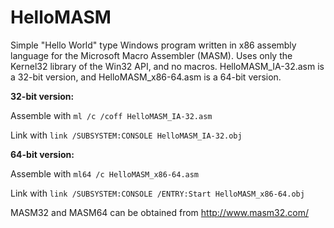 # HelloMASM
Simple "Hello World" type Windows program written in x86 assembly language for the Microsoft Macro Assembler (MASM). Uses only the Kernel32 library of the Win32 API, and no macros. HelloMASM_IA-32.asm is a 32-bit version, and HelloMASM_x86-64.asm is a 64-bit version.

**32-bit version:**

Assemble with `ml /c /coff HelloMASM_IA-32.asm`

Link with `link /SUBSYSTEM:CONSOLE HelloMASM_IA-32.obj`

**64-bit version:**

Assemble with `ml64 /c HelloMASM_x86-64.asm`

Link with `link /SUBSYSTEM:CONSOLE /ENTRY:Start HelloMASM_x86-64.obj`

MASM32 and MASM64 can be obtained from http://www.masm32.com/
